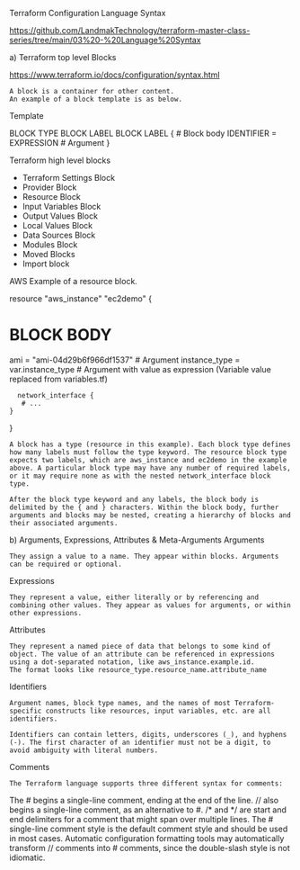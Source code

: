 Terraform Configuration Language Syntax

https://github.com/LandmakTechnology/terraform-master-class-series/tree/main/03%20-%20Language%20Syntax

a) Terraform top level Blocks

https://www.terraform.io/docs/configuration/syntax.html

    A block is a container for other content.
    An example of a block template is as below.

Template

  BLOCK TYPE  BLOCK LABEL  BLOCK LABEL  {
                                    # Block body
  IDENTIFIER = EXPRESSION        # Argument
 }


Terraform high level blocks

  - Terraform Settings Block
  - Provider Block
  - Resource Block
  - Input Variables Block
  - Output Values Block
  - Local Values Block
  - Data Sources Block
  - Modules Block
  - Moved Blocks
  - Import block

AWS Example of a resource block.

resource "aws_instance" "ec2demo" {
  # BLOCK BODY
  ami           = "ami-04d29b6f966df1537" # Argument
  instance_type = var.instance_type # Argument with value as expression (Variable value replaced from variables.tf)

      network_interface {
       # ...
    }
  }

    A block has a type (resource in this example). Each block type defines how many labels must follow the type keyword. The resource block type expects two labels, which are aws_instance and ec2demo in the example above. A particular block type may have any number of required labels, or it may require none as with the nested network_interface block type.

    After the block type keyword and any labels, the block body is delimited by the { and } characters. Within the block body, further arguments and blocks may be nested, creating a hierarchy of blocks and their associated arguments.

b) Arguments, Expressions, Attributes & Meta-Arguments
Arguments

    They assign a value to a name. They appear within blocks. Arguments can be required or optional.

Expressions

    They represent a value, either literally or by referencing and combining other values. They appear as values for arguments, or within other expressions.

Attributes

    They represent a named piece of data that belongs to some kind of object. The value of an attribute can be referenced in expressions using a dot-separated notation, like aws_instance.example.id.
    The format looks like resource_type.resource_name.attribute_name

Identifiers

    Argument names, block type names, and the names of most Terraform-specific constructs like resources, input variables, etc. are all identifiers.

    Identifiers can contain letters, digits, underscores (_), and hyphens (-). The first character of an identifier must not be a digit, to avoid ambiguity with literal numbers.

Comments

    The Terraform language supports three different syntax for comments:

The # begins a single-line comment, ending at the end of the line.
// also begins a single-line comment, as an alternative to #.
/* and */ are start and end delimiters for a comment that might span over multiple lines.
The # single-line comment style is the default comment style and should be used in most cases. Automatic configuration formatting tools may automatically transform // comments into # comments, since the double-slash style is not idiomatic.

